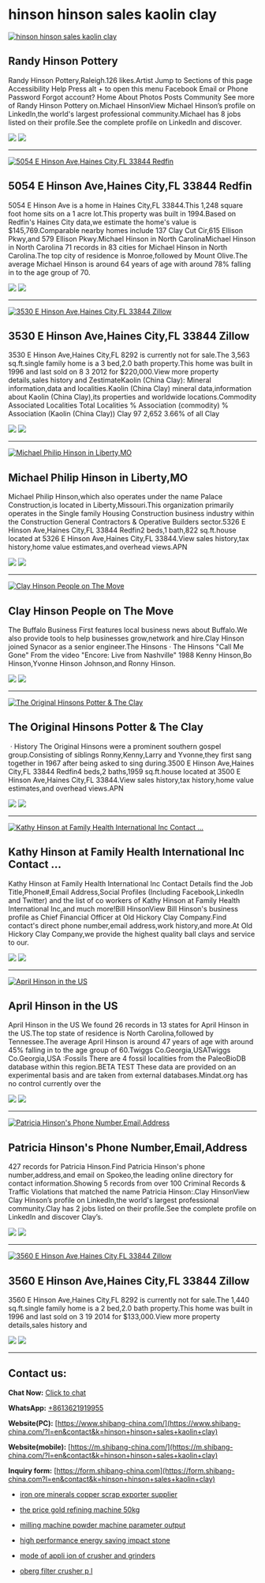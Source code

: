 # hinson hinson sales kaolin clay

<a href="https://swt.shibang-china.com/?l=en&img&k=hinson+hinson+sales+kaolin+clay" target="_blank">![hinson hinson sales kaolin clay](http://static.shibang-china.com/all-800x300/618.jpg)</a>

## Randy Hinson Pottery
Randy Hinson Pottery,Raleigh.126 likes.Artist Jump to Sections of this page Accessibility Help Press alt + to open this menu Facebook Email or Phone Password Forgot account? Home About Photos Posts Community See more of Randy Hinson Pottery on.Michael HinsonView Michael Hinson’s profile on LinkedIn,the world's largest professional community.Michael has 8 jobs listed on their profile.See the complete profile on LinkedIn and discover.


<a href="https://whatsapp.shibangsoft.com/WhatsApp.php" target="_blank" title="WhatsApp">![](http://static.shibang-china.com/icon/whatsapp.png)</a> <a href="https://swt.shibang-china.com/?l=en&icon&k=hinson+hinson+sales+kaolin+clay" target="_blank">![](http://static.shibang-china.com/icon/chat-en.png)</a>

---

<a href="https://swt.shibang-china.com/?l=en&img&k=hinson+hinson+sales+kaolin+clay" target="_blank">![5054 E Hinson Ave,Haines City,FL 33844 Redfin](http://static.shibang-china.com/all-800x300/621.jpg)</a>

## 5054 E Hinson Ave,Haines City,FL 33844 Redfin
5054 E Hinson Ave is a home in Haines City,FL 33844.This 1,248 square foot home sits on a 1 acre lot.This property was built in 1994.Based on Redfin's Haines City data,we estimate the home's value is $145,769.Comparable nearby homes include 137 Clay Cut Cir,615 Ellison Pkwy,and 579 Ellison Pkwy.Michael Hinson in North CarolinaMichael Hinson in North Carolina 71 records in 83 cities for Michael Hinson in North Carolina.The top city of residence is Monroe,followed by Mount Olive.The average Michael Hinson is around 64 years of age with around 78% falling in to the age group of 70.


<a href="https://whatsapp.shibangsoft.com/WhatsApp.php" target="_blank" title="WhatsApp">![](http://static.shibang-china.com/icon/whatsapp.png)</a> <a href="https://swt.shibang-china.com/?l=en&icon&k=hinson+hinson+sales+kaolin+clay" target="_blank">![](http://static.shibang-china.com/icon/chat-en.png)</a>

---

<a href="https://swt.shibang-china.com/?l=en&img&k=hinson+hinson+sales+kaolin+clay" target="_blank">![3530 E Hinson Ave,Haines City,FL 33844 Zillow](http://static.shibang-china.com/all-800x300/333.jpg)</a>

## 3530 E Hinson Ave,Haines City,FL 33844 Zillow
3530 E Hinson Ave,Haines City,FL 8292 is currently not for sale.The 3,563 sq.ft.single family home is a 3 bed,2.0 bath property.This home was built in 1996 and last sold on 8 3 2012 for $220,000.View more property details,sales history and ZestimateKaolin (China Clay): Mineral information,data and localities.Kaolin (China Clay) mineral data,information about Kaolin (China Clay),its properties and worldwide locations.Commodity Associated Localities Total Localities % Association (commodity) % Association (Kaolin (China Clay)) Clay 97 2,652 3.66% of all Clay


<a href="https://whatsapp.shibangsoft.com/WhatsApp.php" target="_blank" title="WhatsApp">![](http://static.shibang-china.com/icon/whatsapp.png)</a> <a href="https://swt.shibang-china.com/?l=en&icon&k=hinson+hinson+sales+kaolin+clay" target="_blank">![](http://static.shibang-china.com/icon/chat-en.png)</a>

---

<a href="https://swt.shibang-china.com/?l=en&img&k=hinson+hinson+sales+kaolin+clay" target="_blank">![Michael Philip Hinson in Liberty,MO](http://static.shibang-china.com/all-800x300/65.jpg)</a>

## Michael Philip Hinson in Liberty,MO
Michael Philip Hinson,which also operates under the name Palace Construction,is located in Liberty,Missouri.This organization primarily operates in the Single family Housing Construction business industry within the Construction General Contractors &amp; Operative Builders sector.5326 E Hinson Ave,Haines City,FL 33844 Redfin2 beds,1 bath,822 sq.ft.house located at 5326 E Hinson Ave,Haines City,FL 33844.View sales history,tax history,home value estimates,and overhead views.APN


<a href="https://whatsapp.shibangsoft.com/WhatsApp.php" target="_blank" title="WhatsApp">![](http://static.shibang-china.com/icon/whatsapp.png)</a> <a href="https://swt.shibang-china.com/?l=en&icon&k=hinson+hinson+sales+kaolin+clay" target="_blank">![](http://static.shibang-china.com/icon/chat-en.png)</a>

---

<a href="https://swt.shibang-china.com/?l=en&img&k=hinson+hinson+sales+kaolin+clay" target="_blank">![Clay Hinson People on The Move](http://static.shibang-china.com/all-800x300/892.jpg)</a>

## Clay Hinson People on The Move
The Buffalo Business First features local business news about Buffalo.We also provide tools to help businesses grow,network and hire.Clay Hinson joined Synacor as a senior engineer.The Hinsons&nbsp;&#0183;&#32;The Hinsons &quot;Call Me Gone&quot; From the video &quot;Encore: Live from Nashville&quot; 1988 Kenny Hinson,Bo Hinson,Yvonne Hinson Johnson,and Ronny Hinson.


<a href="https://whatsapp.shibangsoft.com/WhatsApp.php" target="_blank" title="WhatsApp">![](http://static.shibang-china.com/icon/whatsapp.png)</a> <a href="https://swt.shibang-china.com/?l=en&icon&k=hinson+hinson+sales+kaolin+clay" target="_blank">![](http://static.shibang-china.com/icon/chat-en.png)</a>

---

<a href="https://swt.shibang-china.com/?l=en&img&k=hinson+hinson+sales+kaolin+clay" target="_blank">![The Original Hinsons Potter &amp; The Clay](http://static.shibang-china.com/all-800x300/1200.jpg)</a>

## The Original Hinsons Potter &amp; The Clay
&nbsp;&#0183;&#32;History The Original Hinsons were a prominent southern gospel group.Consisting of siblings Ronny,Kenny,Larry and Yvonne,they first sang together in 1967 after being asked to sing during.3500 E Hinson Ave,Haines City,FL 33844 Redfin4 beds,2 baths,1959 sq.ft.house located at 3500 E Hinson Ave,Haines City,FL 33844.View sales history,tax history,home value estimates,and overhead views.APN


<a href="https://whatsapp.shibangsoft.com/WhatsApp.php" target="_blank" title="WhatsApp">![](http://static.shibang-china.com/icon/whatsapp.png)</a> <a href="https://swt.shibang-china.com/?l=en&icon&k=hinson+hinson+sales+kaolin+clay" target="_blank">![](http://static.shibang-china.com/icon/chat-en.png)</a>

---

<a href="https://swt.shibang-china.com/?l=en&img&k=hinson+hinson+sales+kaolin+clay" target="_blank">![Kathy Hinson at Family Health International Inc Contact …](http://static.shibang-china.com/all-800x300/318.jpg)</a>

## Kathy Hinson at Family Health International Inc Contact …
Kathy Hinson at Family Health International Inc Contact Details find the Job Title,Phone#,Email Address,Social Profiles (Including Facebook,LinkedIn and Twitter) and the list of co workers of Kathy Hinson at Family Health International Inc,and much more!Bill HinsonView Bill Hinson's business profile as Chief Financial Officer at Old Hickory Clay Company.Find contact's direct phone number,email address,work history,and more.At Old Hickory Clay Company,we provide the highest quality ball clays and service to our.


<a href="https://whatsapp.shibangsoft.com/WhatsApp.php" target="_blank" title="WhatsApp">![](http://static.shibang-china.com/icon/whatsapp.png)</a> <a href="https://swt.shibang-china.com/?l=en&icon&k=hinson+hinson+sales+kaolin+clay" target="_blank">![](http://static.shibang-china.com/icon/chat-en.png)</a>

---

<a href="https://swt.shibang-china.com/?l=en&img&k=hinson+hinson+sales+kaolin+clay" target="_blank">![April Hinson in the US](http://static.shibang-china.com/all-800x300/284.jpg)</a>

## April Hinson in the US
April Hinson in the US We found 26 records in 13 states for April Hinson in the US.The top state of residence is North Carolina,followed by Tennessee.The average April Hinson is around 47 years of age with around 45% falling in to the age group of 60.Twiggs Co.Georgia,USATwiggs Co.Georgia,USA :Fossils There are 4 fossil localities from the PaleoBioDB database within this region.BETA TEST These data are provided on an experimental basis and are taken from external databases.Mindat.org has no control currently over the


<a href="https://whatsapp.shibangsoft.com/WhatsApp.php" target="_blank" title="WhatsApp">![](http://static.shibang-china.com/icon/whatsapp.png)</a> <a href="https://swt.shibang-china.com/?l=en&icon&k=hinson+hinson+sales+kaolin+clay" target="_blank">![](http://static.shibang-china.com/icon/chat-en.png)</a>

---

<a href="https://swt.shibang-china.com/?l=en&img&k=hinson+hinson+sales+kaolin+clay" target="_blank">![Patricia Hinson's Phone Number,Email,Address](http://static.shibang-china.com/all-800x300/820.jpg)</a>

## Patricia Hinson's Phone Number,Email,Address
427 records for Patricia Hinson.Find Patricia Hinson's phone number,address,and email on Spokeo,the leading online directory for contact information.Showing 5 records from over 100 Criminal Records &amp; Traffic Violations that matched the name Patricia Hinson:.Clay HinsonView Clay Hinson’s profile on LinkedIn,the world's largest professional community.Clay has 2 jobs listed on their profile.See the complete profile on LinkedIn and discover Clay’s.


<a href="https://whatsapp.shibangsoft.com/WhatsApp.php" target="_blank" title="WhatsApp">![](http://static.shibang-china.com/icon/whatsapp.png)</a> <a href="https://swt.shibang-china.com/?l=en&icon&k=hinson+hinson+sales+kaolin+clay" target="_blank">![](http://static.shibang-china.com/icon/chat-en.png)</a>

---

<a href="https://swt.shibang-china.com/?l=en&img&k=hinson+hinson+sales+kaolin+clay" target="_blank">![3560 E Hinson Ave,Haines City,FL 33844 Zillow](http://static.shibang-china.com/all-800x300/634.jpg)</a>

## 3560 E Hinson Ave,Haines City,FL 33844 Zillow
3560 E Hinson Ave,Haines City,FL 8292 is currently not for sale.The 1,440 sq.ft.single family home is a 2 bed,2.0 bath property.This home was built in 1996 and last sold on 3 19 2014 for $133,000.View more property details,sales history and

<a href="https://whatsapp.shibangsoft.com/WhatsApp.php" target="_blank" title="WhatsApp">![](http://static.shibang-china.com/icon/whatsapp.png)</a> <a href="https://swt.shibang-china.com/?l=en&icon&k=hinson+hinson+sales+kaolin+clay" target="_blank">![](http://static.shibang-china.com/icon/chat-en.png)</a>

---
## Contact us:

**Chat Now:** [Click to chat](https://swt.shibang-china.com?l=en&contact&k=hinson+hinson+sales+kaolin+clay)

**WhatsApp:**  [+8613621919955](https://whatsapp.shibangsoft.com/WhatsApp.php)

**Website(PC):** [https://www.shibang-china.com/](https://www.shibang-china.com/?l=en&contact&k=hinson+hinson+sales+kaolin+clay)

**Website(mobile):** [https://m.shibang-china.com/](https://m.shibang-china.com/?l=en&contact&k=hinson+hinson+sales+kaolin+clay)

**Inquiry form:** [https://form.shibang-china.com](https://form.shibang-china.com?l=en&contact&k=hinson+hinson+sales+kaolin+clay)

* [iron ore minerals copper scrap exporter supplier](../132/iron%20ore%20minerals%20copper%20scrap%20exporter%20supplier.md)

* [the price gold refining machine 50kg](../130/the%20price%20gold%20refining%20machine%2050kg.md)

* [milling machine powder machine parameter output](../135/milling%20machine%20powder%20machine%20parameter%20output.md)

* [high performance energy saving impact stone](../138/high%20performance%20energy%20saving%20impact%20stone.md)

* [mode of appli ion of crusher and grinders](../132/mode%20of%20appli%20ion%20of%20crusher%20and%20grinders.md)

* [oberg filter crusher p l](../137/oberg%20filter%20crusher%20p%20l.md)